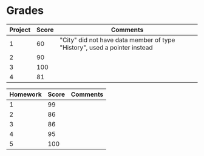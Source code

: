 # Grades

Project | Score | Comments
---- | ---- | ----
1 | 60 | "City" did not have data member of type "History", used a pointer instead
2 | 90 |
3 | 100 |
4 | 81 | 

Homework | Score | Comments
---- | ---- | ----
1 | 99
2 | 86
3 | 86
4 | 95
5 | 100
